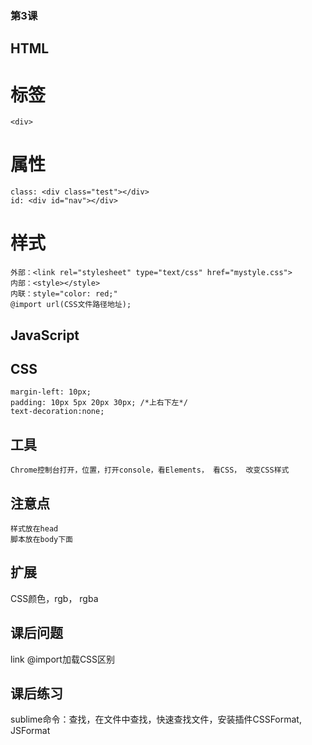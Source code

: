 ### 第3课
## HTML
# 标签
    <div>
# 属性    
    class: <div class="test"></div>
    id: <div id="nav"></div>
# 样式
    外部：<link rel="stylesheet" type="text/css" href="mystyle.css">
    内部：<style></style>
    内联：style="color: red;"
    @import url(CSS文件路径地址);
## JavaScript
## CSS
    margin-left: 10px;
    padding: 10px 5px 20px 30px; /*上右下左*/
    text-decoration:none;
## 工具
    Chrome控制台打开，位置，打开console，看Elements， 看CSS， 改变CSS样式
## 注意点
    样式放在head
    脚本放在body下面
## 扩展
CSS颜色，rgb， rgba   
## 课后问题
link @import加载CSS区别
## 课后练习
sublime命令：查找，在文件中查找，快速查找文件，安装插件CSSFormat, JSFormat
    
